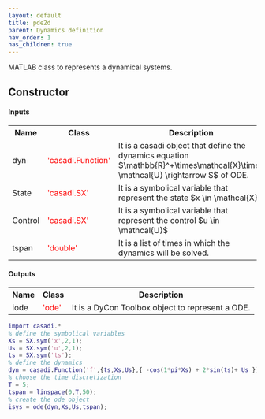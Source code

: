 ```yaml
---
layout: default
title: pde2d 
parent: Dynamics definition
nav_order: 1
has_children: true
---
```


MATLAB class to represents a dynamical systems.


<h2 id="1"> Constructor </h2>

#### Inputs 

<table>
    <tr>
        <th> Name </th>
        <th> Class</th>
        <th> Description </th>
    </tr>
    <tr>
        <td> dyn</td>
        <td>
            <font color="red">'casadi.Function'</font>
        </td>
        <td>
            It is a casadi object that define the dynamics equation $\mathbb{R}^+\times\mathcal{X}\times \mathcal{U} \rightarrow S$ of ODE.
        </td>
    </tr>
    <tr>
        <td> State</td>
        <td>
            <font color="red">'casadi.SX'</font>
        </td>
        <td>
            It is a symbolical variable that represent the state $x \in \mathcal{X}$
        </td>  
    </tr>
    <tr>
        <td> Control</td>
        <td>
            <font color="red">'casadi.SX'</font>
        </td>
        <td>
            It is a symbolical variable that represent the control $u \in \mathcal{U}$
        </td>  
    </tr>
    <tr>
        <td> tspan</td>
        <td>
            <font color="red">'double'</font>
        </td>
        <td>
            It is a list of times in which the dynamics will be solved.       
        </td>  
    </tr>
</table>

#### Outputs

<table>
    <tr>
        <th> Name </th>
        <th> Class</th>
        <th> Description </th>
    </tr>
    <tr>
        <td> iode</td>
        <td>
            <font color="red">'ode'</font>
        </td>
        <td>
           It is a DyCon Toolbox object to represent a ODE.
        </td>
    </tr>
</table>


```matlab
import casadi.*
% define the symbolical variables
Xs = SX.sym('x',2,1);
Us = SX.sym('u',2,1);
ts = SX.sym('ts');
% define the dynamics
dyn = casadi.Function('f',{ts,Xs,Us},{ -cos(1*pi*Xs) + 2*sin(ts)+ Us });
% choose the time discretization
T = 5;
tspan = linspace(0,T,50);
% create the ode object
isys = ode(dyn,Xs,Us,tspan);
```




